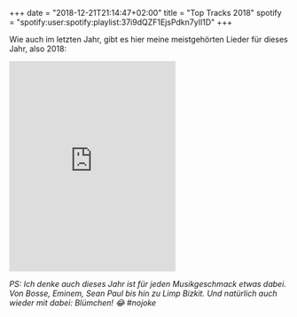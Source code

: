 +++
date = "2018-12-21T21:14:47+02:00"
title = "Top Tracks 2018"
spotify = "spotify:user:spotify:playlist:37i9dQZF1EjsPdkn7yIl1D"
+++

Wie auch im letzten Jahr, gibt es hier meine meistgehörten Lieder für dieses Jahr, also 2018:

<iframe src="https://open.spotify.com/embed/user/spotify/playlist/37i9dQZF1EjsPdkn7yIl1D" width="300" height="380" frameborder="0" allowtransparency="true" allow="encrypted-media"></iframe>

*PS: Ich denke auch dieses Jahr ist für jeden Musikgeschmack etwas dabei. Von Bosse, Eminem, Sean Paul bis hin zu Limp Bizkit. Und natürlich auch wieder mit dabei: Blümchen! 😂 #nojoke*
